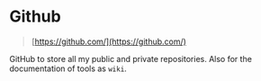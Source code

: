 # Github

> [https://github.com/](https://github.com/)

GitHub to store all my public and private repositories. Also for the documentation of tools as `wiki`.
